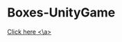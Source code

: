 # Boxes-UnityGame


<a href="https://drive.google.com/open?id=1HAo2EgMldjhUnpVM7s-_T8ATFYAG-8p0"> Click here <\a>
